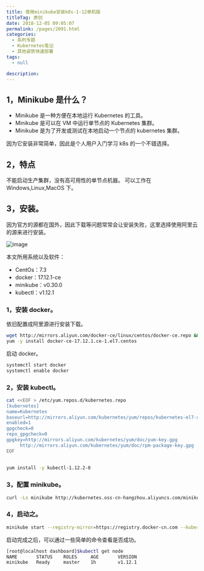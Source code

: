 ```yaml
---
title: 使用minikube安装k8s-1-12单机版
titleTag: 原创
date: 2018-12-05 09:05:07
permalink: /pages/2091.html
categories: 
  - 系列专题
  - Kubernetes笔记
  - 其他姿势快速部署
tags: 
  - null

description: 
---
```


## 1，Minikube 是什么？



- Minikube 是一种方便在本地运行 Kubernetes 的工具。
- Minikube 是可以在 VM 中运行单节点的 Kubernetes 集群。
- Minikube 是为了开发或测试在本地启动一个节点的 kubernetes 集群。



因为它安装非常简单，因此是个人用户入门学习 k8s 的一个不错选择。



## 2，特点



不能启动生产集群，没有高可用性的单节点机器。
可以工作在 Windows,Linux,MacOS 下。



## 3，安装。



因为官方的源都在国外，因此下载等问题常常会让安装失败，这里选择使用阿里云的源来进行安装。





![image](http://t.eryajf.net/imgs/2021/09/baec88ab7eaee79c.jpg)





本文所用系统以及软件：



- CentOs：7.3
- docker：17.12.1-ce
- minikube：v0.30.0
- kubectl：v1.12.1



### 1，安装 docker。



依旧配置成阿里源进行安装下载。



```sh
wget http://mirrors.aliyun.com/docker-ce/linux/centos/docker-ce.repo && mv docker-ce.repo /etc/yum.repos.d
yum -y install docker-ce-17.12.1.ce-1.el7.centos
```



启动 docker。



```sh
systemctl start docker
systemctl enable docker
```



### 2，安装 kubectl。



```sh
cat <<EOF > /etc/yum.repos.d/kubernetes.repo
[kubernetes]
name=Kubernetes
baseurl=http://mirrors.aliyun.com/kubernetes/yum/repos/kubernetes-el7-x86_64
enabled=1
gpgcheck=0
repo_gpgcheck=0
gpgkey=http://mirrors.aliyun.com/kubernetes/yum/doc/yum-key.gpg
     http://mirrors.aliyun.com/kubernetes/yum/doc/rpm-package-key.gpg
EOF
 
 
yum install -y kubectl-1.12.2-0
```



### 3，配置 minikube。



```sh
curl -Lo minikube http://kubernetes.oss-cn-hangzhou.aliyuncs.com/minikube/releases/v0.30.0/minikube-linux-amd64 && chmod +x minikube && sudo mv minikube /usr/local/bin/
```



### 4，启动之。



```sh
minikube start --registry-mirror=https://registry.docker-cn.com --kubernetes-version v1.12.1 --vm-driver=none
```



启动完成之后，可以通过一些简单的命令查看是否成功。



```sh
[root@localhost dashboard]$kubectl get node
NAME       STATUS    ROLES     AGE       VERSION
minikube   Ready     master    1h        v1.12.1
```
